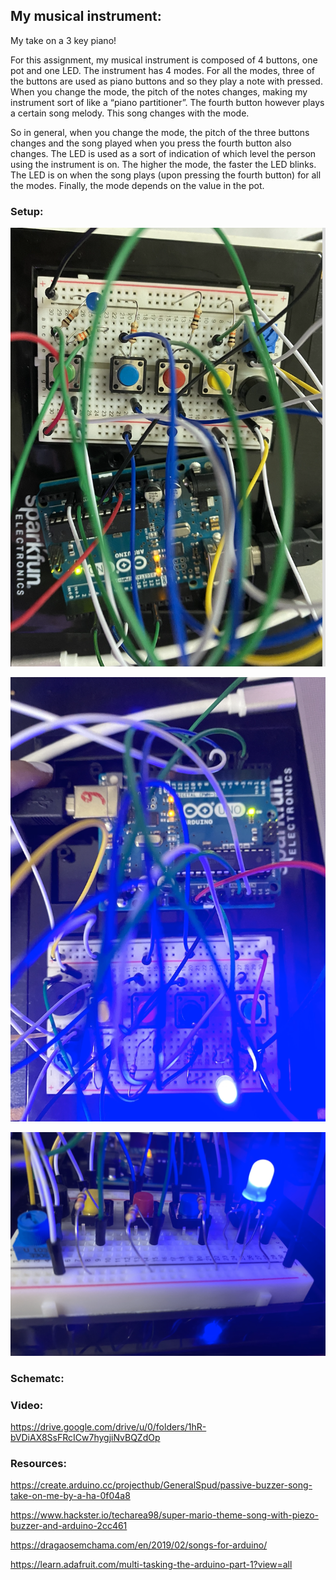 ## My musical instrument: 

My take on a 3 key piano! 

For this assignment, my musical instrument is composed of 4 buttons, one pot and one LED. The instrument has 4 modes. For all the modes, three of the buttons are used as piano buttons and so they play a note with pressed. When you change the mode, the pitch of the notes changes, making my instrument sort of like a “piano partitioner”. The fourth button however plays a certain song melody. This song changes with the mode. 

So in general, when you change the mode, the pitch of the three buttons changes and the song played when you press the fourth button also changes. 
The LED is used as a sort of indication of which level the person using the instrument is on. The higher the mode, the faster the LED blinks. The LED is on when the song plays (upon pressing the fourth button) for all the modes. Finally, the mode depends on the value in the pot. 

### Setup: 

![](https://github.com/LiyanIbrahim/intro-to-IM/blob/master/November15/1.png)

![](https://github.com/LiyanIbrahim/intro-to-IM/blob/master/November15/2.png)

![](https://github.com/LiyanIbrahim/intro-to-IM/blob/master/November15/3.png)


### Schematc: 


### Video: 

https://drive.google.com/drive/u/0/folders/1hR-bVDiAX8SsFRcICw7hygjiNvBQZdOp

### Resources: 

https://create.arduino.cc/projecthub/GeneralSpud/passive-buzzer-song-take-on-me-by-a-ha-0f04a8

https://www.hackster.io/techarea98/super-mario-theme-song-with-piezo-buzzer-and-arduino-2cc461

https://dragaosemchama.com/en/2019/02/songs-for-arduino/

https://learn.adafruit.com/multi-tasking-the-arduino-part-1?view=all


